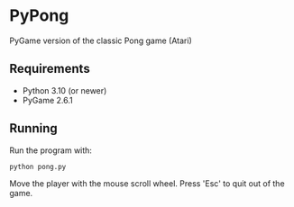 # PyPong
PyGame version of the classic Pong game (Atari)

## Requirements

- Python 3.10 (or newer)
- PyGame 2.6.1

## Running

Run the program with:

```
python pong.py
```

Move the player with the mouse scroll wheel.
Press 'Esc' to quit out of the game.
